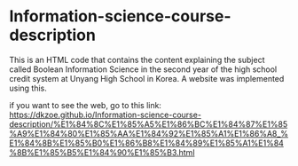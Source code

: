 # Information-science-course-description
This is an HTML code that contains the content explaining the subject called Boolean Information Science in the second year of the high school credit system at Unyang High School in Korea. A website was implemented using this.

if you want to see the web, go to this link: https://dkzoe.github.io/Information-science-course-description/%E1%84%8C%E1%85%A5%E1%86%BC%E1%84%87%E1%85%A9%E1%84%80%E1%85%AA%E1%84%92%E1%85%A1%E1%86%A8_%E1%84%8B%E1%85%B0%E1%86%B8%E1%84%89%E1%85%A1%E1%84%8B%E1%85%B5%E1%84%90%E1%85%B3.html
